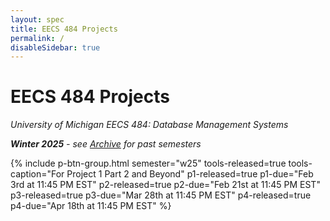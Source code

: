 ```yaml
---
layout: spec
title: EECS 484 Projects
permalink: /
disableSidebar: true
---
```


# EECS 484 Projects

_University of Michigan EECS 484: Database Management Systems_

_**Winter 2025** - see [Archive](/archive) for past semesters_

{% include p-btn-group.html semester="w25"
tools-released=true tools-caption="For Project 1 Part 2 and Beyond" 
p1-released=true p1-due="Feb 3rd at 11:45 PM EST" 
p2-released=true p2-due="Feb 21st at 11:45 PM EST"
p3-released=true p3-due="Mar 28th at 11:45 PM EST"
p4-released=true p4-due="Apr 18th at 11:45 PM EST" %}
